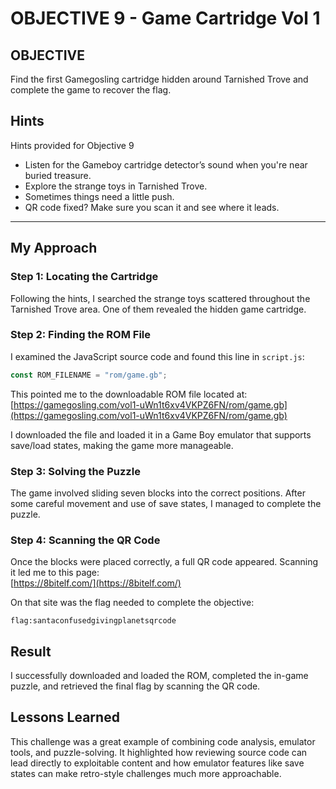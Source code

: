 # OBJECTIVE 9 - Game Cartridge Vol 1

## OBJECTIVE
Find the first Gamegosling cartridge hidden around Tarnished Trove and complete the game to recover the flag.

## Hints

Hints provided for Objective 9  
- Listen for the Gameboy cartridge detector’s sound when you're near buried treasure.  
- Explore the strange toys in Tarnished Trove.  
- Sometimes things need a little push.  
- QR code fixed? Make sure you scan it and see where it leads.

---

## My Approach

### Step 1: Locating the Cartridge  
Following the hints, I searched the strange toys scattered throughout the Tarnished Trove area. One of them revealed the hidden game cartridge.

### Step 2: Finding the ROM File  
I examined the JavaScript source code and found this line in `script.js`:

```javascript
const ROM_FILENAME = "rom/game.gb";
```

This pointed me to the downloadable ROM file located at:  
[https://gamegosling.com/vol1-uWn1t6xv4VKPZ6FN/rom/game.gb](https://gamegosling.com/vol1-uWn1t6xv4VKPZ6FN/rom/game.gb)

I downloaded the file and loaded it in a Game Boy emulator that supports save/load states, making the game more manageable.

### Step 3: Solving the Puzzle  
The game involved sliding seven blocks into the correct positions. After some careful movement and use of save states, I managed to complete the puzzle.

### Step 4: Scanning the QR Code  
Once the blocks were placed correctly, a full QR code appeared. Scanning it led me to this page:  
[https://8bitelf.com/](https://8bitelf.com/)

On that site was the flag needed to complete the objective:

```
flag:santaconfusedgivingplanetsqrcode
```

## Result

I successfully downloaded and loaded the ROM, completed the in-game puzzle, and retrieved the final flag by scanning the QR code.

## Lessons Learned

This challenge was a great example of combining code analysis, emulator tools, and puzzle-solving. It highlighted how reviewing source code can lead directly to exploitable content and how emulator features like save states can make retro-style challenges much more approachable.

